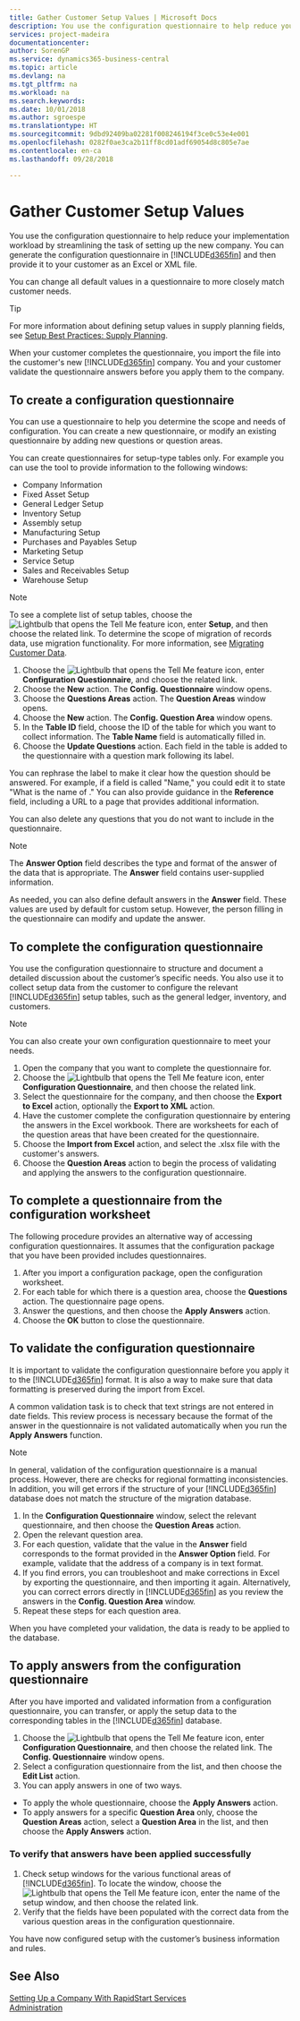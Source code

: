 ```yaml
---
title: Gather Customer Setup Values | Microsoft Docs
description: You use the configuration questionnaire to help reduce your implementation workload by streamlining the task of setting up the new company. You can generate the configuration questionnaire in Business Central and then provide it to your customer as an Excel (.xls) or XML file.
services: project-madeira
documentationcenter: 
author: SorenGP
ms.service: dynamics365-business-central
ms.topic: article
ms.devlang: na
ms.tgt_pltfrm: na
ms.workload: na
ms.search.keywords: 
ms.date: 10/01/2018
ms.author: sgroespe
ms.translationtype: HT
ms.sourcegitcommit: 9dbd92409ba02281f008246194f3ce0c53e4e001
ms.openlocfilehash: 0282f0ae3ca2b11ff8cd01adf69054d8c805e7ae
ms.contentlocale: en-ca
ms.lasthandoff: 09/28/2018

---
```

# <a name="gather-customer-setup-values"></a>Gather Customer Setup Values
You use the configuration questionnaire to help reduce your implementation workload by streamlining the task of setting up the new company. You can generate the configuration questionnaire in [!INCLUDE[d365fin](includes/d365fin_md.md)] and then provide it to your customer as an Excel or XML file.  

You can change all default values in a questionnaire to more closely match customer needs.  

> [!TIP]  
>  For more information about defining setup values in supply planning fields, see [Setup Best Practices: Supply Planning](setup-best-practices-supply-planning.md).  

When your customer completes the questionnaire, you import the file into the customer's new [!INCLUDE[d365fin](includes/d365fin_md.md)] company. You and your customer validate the questionnaire answers before you apply them to the company.

## <a name="to-create-a-configuration-questionnaire"></a>To create a configuration questionnaire
You can use a questionnaire to help you determine the scope and needs of configuration. You can create a new questionnaire, or modify an existing questionnaire by adding new questions or question areas.  

 You can create questionnaires for setup-type tables only. For example you can use the tool to provide information to the following windows:  

-   Company Information  
-   Fixed Asset Setup  
-   General Ledger Setup  
-   Inventory Setup  
-   Assembly setup
-   Manufacturing Setup  
-   Purchases and Payables Setup  
-   Marketing Setup  
-   Service Setup  
-   Sales and Receivables Setup  
-   Warehouse Setup  

> [!NOTE]  
>  To see a complete list of setup tables, choose the ![Lightbulb that opens the Tell Me feature](media/ui-search/search_small.png "Tell me what you want to do") icon, enter **Setup**, and then choose the related link. To determine the scope of migration of records data, use migration functionality. For more information, see [Migrating Customer Data](admin-migrate-customer-data.md).  

1. Choose the ![Lightbulb that opens the Tell Me feature](media/ui-search/search_small.png "Tell me what you want to do") icon, enter **Configuration Questionnaire**, and choose the related link.  
2. Choose the **New** action. The **Config. Questionnaire** window opens.  
3. Choose the **Questions Areas** action. The **Question Areas** window opens.  
4. Choose the **New** action. The **Config. Question Area** window opens.  
5. In the **Table ID** field, choose the ID of the table for which you want to collect information. The **Table Name** field is automatically filled in.  
6. Choose the **Update Questions** action. Each field in the table is added to the questionnaire with a question mark following its label.

You can rephrase the label to make it clear how the question should be answered. For example, if a field is called "Name," you could edit it to state "What is the name of <data being collected>." You can also provide guidance in the **Reference** field, including a URL to a page that provides additional information.  

You can also delete any questions that you do not want to include in the questionnaire.  

> [!NOTE]  
>  The **Answer Option** field describes the type and format of the answer of the data that is appropriate. The **Answer** field contains user-supplied information.  
>   
>  As needed, you can also define default answers in the **Answer** field. These values are used by default for custom setup. However, the person filling in the questionnaire can modify and update the answer.  

## <a name="to-complete-the-configuration-questionnaire"></a>To complete the configuration questionnaire
You use the configuration questionnaire to structure and document a detailed discussion about the customer’s specific needs. You also use it to collect setup data from the customer to configure the relevant [!INCLUDE[d365fin](includes/d365fin_md.md)] setup tables, such as the general ledger, inventory, and customers.  

> [!NOTE]  
>  You can also create your own configuration questionnaire to meet your needs.  

1. Open the company that you want to complete the questionnaire for.
2. Choose the ![Lightbulb that opens the Tell Me feature](media/ui-search/search_small.png "Tell me what you want to do") icon, enter **Configuration Questionnaire**, and then choose the related link.  
3. Select the questionnaire for the company, and then choose the **Export to Excel** action, optionally the **Export to XML** action.
4. Have the customer complete the configuration questionnaire by entering the answers in the Excel workbook. There are worksheets for each of the question areas that have been created for the questionnaire.   
5. Choose the **Import from Excel** action, and select the .xlsx file with the customer's answers.  
6. Choose the **Question Areas** action to begin the process of validating and applying the answers to the configuration questionnaire.  

## <a name="to-complete-a-questionnaire-from-the-configuration-worksheet"></a>To complete a questionnaire from the configuration worksheet  
The following procedure provides an alternative way of accessing configuration questionnaires. It assumes that the configuration package that you have been provided includes questionnaires.  

1. After you import a configuration package, open the configuration worksheet.  
2. For each table for which there is a question area, choose the **Questions** action. The questionnaire page opens.  
3. Answer the questions, and then choose the **Apply Answers** action.  
4. Choose the **OK** button to close the questionnaire.

## <a name="to-validate-the-configuration-questionnaire"></a>To validate the configuration questionnaire
It is important to validate the configuration questionnaire before you apply it to the [!INCLUDE[d365fin](includes/d365fin_md.md)] format. It is also a way to make sure that data formatting is preserved during the import from Excel.  

A common validation task is to check that text strings are not entered in date fields. This review process is necessary because the format of the answer in the questionnaire is not validated automatically when you run the **Apply Answers** function.  

> [!NOTE]  
>  In general, validation of the configuration questionnaire is a manual process. However, there are checks for regional formatting inconsistencies. In addition, you will get errors if the structure of your [!INCLUDE[d365fin](includes/d365fin_md.md)] database does not match the structure of the migration database.  

1. In the **Configuration Questionnaire** window, select the relevant questionnaire, and then choose the **Question Areas** action.  
2. Open the relevant question area.  
3. For each question, validate that the value in the **Answer** field corresponds to the format provided in the **Answer Option** field. For example, validate that the address of a company is in text format.  
4. If you find errors, you can troubleshoot and make corrections in Excel by exporting the questionnaire, and then importing it again. Alternatively, you can correct errors directly in [!INCLUDE[d365fin](includes/d365fin_md.md)] as you review the answers in the **Config. Question Area** window.  
5. Repeat these steps for each question area.  

When you have completed your validation, the data is ready to be applied to the database.  

## <a name="to-apply-answers-from-the-configuration-questionnaire"></a>To apply answers from the configuration questionnaire
After you have imported and validated information from a configuration questionnaire, you can transfer, or apply the setup data to the corresponding tables in the [!INCLUDE[d365fin](includes/d365fin_md.md)] database.  

1. Choose the ![Lightbulb that opens the Tell Me feature](media/ui-search/search_small.png "Tell me what you want to do") icon, enter **Configuration Questionnaire**, and then choose the related link. The **Config. Questionnaire** window opens.  
2. Select a configuration questionnaire from the list, and then choose the **Edit List** action.  
3. You can apply answers in one of two ways.  

- To apply the whole questionnaire, choose the **Apply Answers** action.  
- To apply answers for a specific **Question Area** only, choose the **Question Areas** action, select a **Question Area** in the list, and then choose the **Apply Answers** action.  

### <a name="to-verify-that-answers-have-been-applied-successfully"></a>To verify that answers have been applied successfully  
1. Check setup windows for the various functional areas of [!INCLUDE[d365fin](includes/d365fin_md.md)]. To locate the window, choose the ![Lightbulb that opens the Tell Me feature](media/ui-search/search_small.png "Tell me what you want to do") icon, enter the name of the setup window, and then choose the related link.  
2. Verify that the fields have been populated with the correct data from the various question areas in the configuration questionnaire.  

You have now configured setup with the customer’s business information and rules.

## <a name="see-also"></a>See Also  
[Setting Up a Company With RapidStart Services](admin-set-up-a-company-with-rapidstart.md)  
[Administration](admin-setup-and-administration.md)

